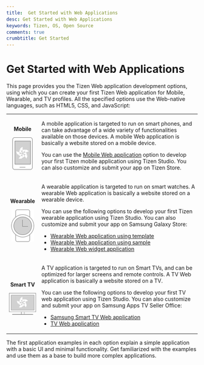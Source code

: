 ```yaml
---
title:  Get Started with Web Applications
desc: Get Started with Web Applications
keywords: Tizen, OS, Open Source
comments: true
crumbtitle: Get Started
---
```


# Get Started with Web Applications

This page provides you the Tizen Web application development options, using which you can create your first Tizen Web application for Mobile, Wearable, and TV profiles. All the specified options use the Web-native languages, such as HTML5, CSS, and JavaScript:

<table>
	<tbody>
		<tr>
			<td align="center"><p style="font-weight: bold">Mobile</p><img src="application/getstarted/media/icon_getting_Native.png"/></td>
			<td>
			<p>A mobile application is targeted to run on smart phones, and can take advantage of a wide variety of functionalities available on those devices. A mobile Web application is basically a website stored on a mobile device.</p> 
            <p>You can use the <a href="mobile/first-app.md"> Mobile Web application</a> option to develop your first Tizen mobile application using Tizen Studio. You can also customize and submit your app on Tizen Store.</p>
			</td>
		</tr>
		<tr>
			<td align="center"><p style="font-weight: bold">Wearable</p><img src="application/getstarted/media/icon_getting_Wearable.png" /></td>
			<td>
            <p>A wearable application is targeted to run on smart watches. A wearable Web application is basically a website stored on a wearable device.</p> 
			<p> You can use the following options to develop your first Tizen wearable application using Tizen Studio. You can also customize and submit your app on Samsung Galaxy Store:
			</p>
			<p>
				<ul>
					<li><a href="wearable/first-app.md">Wearable Web application using template</a></li>
					<li><a href="wearable-watch/first-app-watch.md">Wearable Web application using sample</a></li>
					<li><a href="wearable-widget/first-app-widget.md">Wearable Web widget application</a></li>
				</ul>
			</p>
			</td>
		</tr>
		<tr>
			<td align="center"><p style="font-weight: bold">Smart TV</p><img src="application/getstarted/media/icon_getting_web.png" /></td>
			<td>
			<p>A TV application is targeted to run on Smart TVs, and can be optimized for larger screens and remote controls. A TV Web application is basically a website stored on a TV.</p>
			<p>You can use the following options to develop your first TV web application using Tizen Studio. You can also customize and submit your app on Samsung Apps TV Seller Office:</p>
			<p>
				<ul>
					<li><a href="tv/first-samsung-tv-app.md">Samsung Smart TV Web application</a></li>
					<li><a href="tv/first-app.md">TV Web application</a></li>
				</ul>
			</p>
			</td>
		</tr>
	</tbody>
</table>

The first application examples in each option explain a simple application with a basic UI and minimal functionality. Get familiarized with the examples and use them as a base to build more complex applications.
